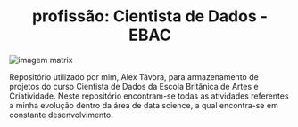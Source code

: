<h1 align="center"> profissão: Cientista de Dados - EBAC </h1>

![imagem matrix](https://www.einerd.com.br/wp-content/uploads/2019/08/O-que-%C3%A9-a-Matrix-capa-890x466.jpg)

Repositório utilizado por mim, Alex Távora, para armazenamento de projetos do curso Cientista de Dados da Escola Britânica de Artes e Criatividade. Neste repositório encontram-se todas as atividades referentes a minha evolução dentro da área de data science, a qual encontra-se em constante desenvolvimento.
